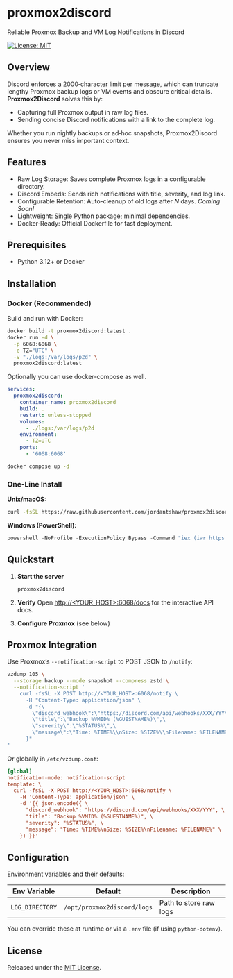 # proxmox2discord
Reliable Proxmox Backup and VM Log Notifications in Discord

[![License: MIT](https://img.shields.io/badge/License-MIT-blue.svg)](LICENSE)


## Overview
Discord enforces a 2000‑character limit per message, which can truncate lengthy Proxmox backup logs or VM events and obscure critical details. **Proxmox2Discord** solves this by:

- Capturing full Proxmox output in raw log files.
- Sending concise Discord notifications with a link to the complete log.

Whether you run nightly backups or ad‑hoc snapshots, Proxmox2Discord ensures you never miss important context.

## Features

- Raw Log Storage: Saves complete Proxmox logs in a configurable directory.
- Discord Embeds: Sends rich notifications with title, severity, and log link.
- Configurable Retention: Auto-cleanup of old logs after _N_ days. _Coming Soon!_
- Lightweight: Single Python package; minimal dependencies.
- Docker‑Ready: Official Dockerfile for fast deployment.

## Prerequisites
- Python 3.12+ or Docker

## Installation

### Docker (Recommended)
Build and run with Docker:

```bash
docker build -t proxmox2discord:latest .
docker run -d \
  -p 6068:6068 \
  -e TZ="UTC" \
  -v "./logs:/var/logs/p2d" \
  proxmox2discord:latest
```

Optionally you can use docker-compose as well.
```yaml
services:
  proxmox2discord:
    container_name: proxmox2discord
    build: .
    restart: unless-stopped
    volumes:
      - ./logs:/var/logs/p2d
    environment:
      - TZ=UTC
    ports:
      - '6068:6068'
```
```bash
docker compose up -d
```

### One‑Line Install
**Unix/macOS:**
```bash
curl -fsSL https://raw.githubusercontent.com/jordantshaw/proxmox2discord/main/scripts/install.sh | bash
```

**Windows (PowerShell):**
```powershell
powershell -NoProfile -ExecutionPolicy Bypass -Command "iex (iwr https://raw.githubusercontent.com/jordantshaw/proxmox2discord/main/scripts/install.ps1 -UseBasicParsing)"
```


## Quickstart
1. **Start the server**
   ```bash
   proxmox2discord
   ```

2. **Verify**
   Open [http://<YOUR_HOST>:6068/docs](http://<YOUR_HOST>:6068/docs) for the interactive API docs.

3. **Configure Proxmox** (see below)


## Proxmox Integration
Use Proxmox’s `--notification-script` to POST JSON to `/notify`:

```bash
vzdump 105 \
  --storage backup --mode snapshot --compress zstd \
  --notification-script '
    curl -fsSL -X POST http://<YOUR_HOST>:6068/notify \
      -H "Content-Type: application/json" \
      -d "{\
        \"discord_webhook\":\"https://discord.com/api/webhooks/XXX/YYY\",\
        \"title\":\"Backup %VMID% (%GUESTNAME%)\",\
        \"severity\":\"%STATUS%\",\
        \"message\":\"Time: %TIME%\\nSize: %SIZE%\\nFilename: %FILENAME%\"\
      }"
'
```

Or globally in `/etc/vzdump.conf`:
```ini
[global]
notification-mode: notification-script
template: \
  curl -fsSL -X POST http://<YOUR_HOST>:6068/notify \
    -H 'Content-Type: application/json' \
    -d '{{ json.encode({ \
      "discord_webhook": "https://discord.com/api/webhooks/XXX/YYY", \
      "title": "Backup %VMID% (%GUESTNAME%)", \
      "severity": "%STATUS%", \
      "message": "Time: %TIME%\nSize: %SIZE%\nFilename: %FILENAME%" \
    }) }}'
```


## Configuration
Environment variables and their defaults:

| Env Variable    | Default                     | Description                   |
|-----------------|-----------------------------| ----------------------------- |
| `LOG_DIRECTORY` | `/opt/proxmox2discord/logs` | Path to store raw logs  |

You can override these at runtime or via a `.env` file (if using `python-dotenv`).



## License
Released under the [MIT License](LICENSE).